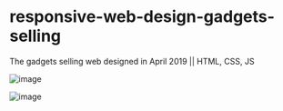 # responsive-web-design-gadgets-selling
The gadgets selling web designed in April 2019 || HTML, CSS, JS

![image](https://user-images.githubusercontent.com/38884716/126286431-2d481871-9204-4ef9-8db9-2cbd5dbf06bc.png)



![image](https://user-images.githubusercontent.com/38884716/126286609-7b544f51-0ecc-400e-819e-d478a427ff00.png)

